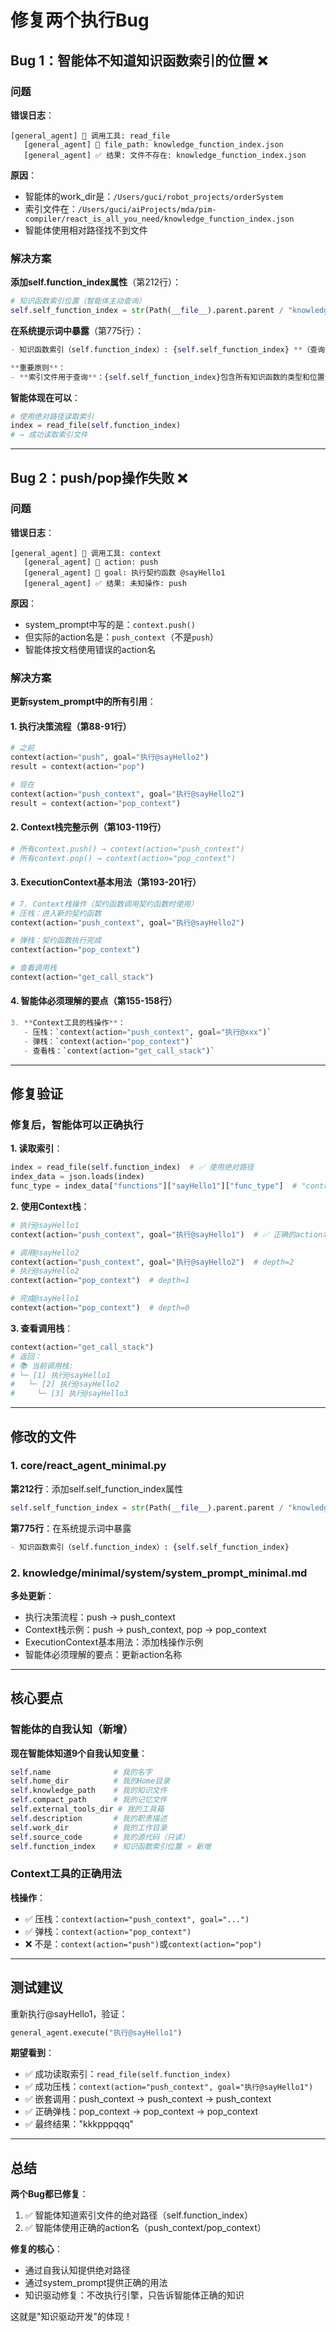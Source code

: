 # 修复两个执行Bug

## Bug 1：智能体不知道知识函数索引的位置 ❌

### 问题

**错误日志**：
```
[general_agent] 🔧 调用工具: read_file
   [general_agent] 📝 file_path: knowledge_function_index.json
   [general_agent] ✅ 结果: 文件不存在: knowledge_function_index.json
```

**原因**：
- 智能体的work_dir是：`/Users/guci/robot_projects/orderSystem`
- 索引文件在：`/Users/guci/aiProjects/mda/pim-compiler/react_is_all_you_need/knowledge_function_index.json`
- 智能体使用相对路径找不到文件

### 解决方案

**添加self.function_index属性**（第212行）：
```python
# 知识函数索引位置（智能体主动查询）
self.self_function_index = str(Path(__file__).parent.parent / "knowledge_function_index.json")
```

**在系统提示词中暴露**（第775行）：
```python
- 知识函数索引（self.function_index）: {self.self_function_index} **（查询函数类型和位置）**

**重要原则**：
- **索引文件用于查询**：{self.self_function_index}包含所有知识函数的类型和位置信息
```

**智能体现在可以**：
```python
# 使用绝对路径读取索引
index = read_file(self.function_index)
# → 成功读取索引文件
```

---

## Bug 2：push/pop操作失败 ❌

### 问题

**错误日志**：
```
[general_agent] 🔧 调用工具: context
   [general_agent] 📝 action: push
   [general_agent] 📝 goal: 执行契约函数 @sayHello1
   [general_agent] ✅ 结果: 未知操作: push
```

**原因**：
- system_prompt中写的是：`context.push()`
- 但实际的action名是：`push_context`（不是`push`）
- 智能体按文档使用错误的action名

### 解决方案

**更新system_prompt中的所有引用**：

#### 1. 执行决策流程（第88-91行）
```python
# 之前
context(action="push", goal="执行@sayHello2")
result = context(action="pop")

# 现在
context(action="push_context", goal="执行@sayHello2")
result = context(action="pop_context")
```

#### 2. Context栈完整示例（第103-119行）
```python
# 所有context.push() → context(action="push_context")
# 所有context.pop() → context(action="pop_context")
```

#### 3. ExecutionContext基本用法（第193-201行）
```python
# 7. Context栈操作（契约函数调用契约函数时使用）
# 压栈：进入新的契约函数
context(action="push_context", goal="执行@sayHello2")

# 弹栈：契约函数执行完成
context(action="pop_context")

# 查看调用栈
context(action="get_call_stack")
```

#### 4. 智能体必须理解的要点（第155-158行）
```python
3. **Context工具的栈操作**：
   - 压栈：`context(action="push_context", goal="执行@xxx")`
   - 弹栈：`context(action="pop_context")`
   - 查看栈：`context(action="get_call_stack")`
```

---

## 修复验证

### 修复后，智能体可以正确执行

**1. 读取索引**：
```python
index = read_file(self.function_index)  # ✅ 使用绝对路径
index_data = json.loads(index)
func_type = index_data["functions"]["sayHello1"]["func_type"]  # "contract"
```

**2. 使用Context栈**：
```python
# 执行@sayHello1
context(action="push_context", goal="执行@sayHello1")  # ✅ 正确的action名

# 调用@sayHello2
context(action="push_context", goal="执行@sayHello2")  # depth=2
# 执行@sayHello2
context(action="pop_context")  # depth=1

# 完成@sayHello1
context(action="pop_context")  # depth=0
```

**3. 查看调用栈**：
```python
context(action="get_call_stack")
# 返回：
# 📚 当前调用栈:
# └─ [1] 执行@sayHello1
#   └─ [2] 执行@sayHello2
#     └─ [3] 执行@sayHello3
```

---

## 修改的文件

### 1. core/react_agent_minimal.py

**第212行**：添加self.self_function_index属性
```python
self.self_function_index = str(Path(__file__).parent.parent / "knowledge_function_index.json")
```

**第775行**：在系统提示词中暴露
```python
- 知识函数索引（self.function_index）: {self.self_function_index}
```

### 2. knowledge/minimal/system/system_prompt_minimal.md

**多处更新**：
- 执行决策流程：push → push_context
- Context栈示例：push → push_context, pop → pop_context
- ExecutionContext基本用法：添加栈操作示例
- 智能体必须理解的要点：更新action名称

---

## 核心要点

### 智能体的自我认知（新增）

**现在智能体知道9个自我认知变量**：
```python
self.name              # 我的名字
self.home_dir          # 我的Home目录
self.knowledge_path    # 我的知识文件
self.compact_path      # 我的记忆文件
self.external_tools_dir # 我的工具箱
self.description       # 我的职责描述
self.work_dir          # 我的工作目录
self.source_code       # 我的源代码（只读）
self.function_index    # 知识函数索引位置 ⭐ 新增
```

### Context工具的正确用法

**栈操作**：
- ✅ 压栈：`context(action="push_context", goal="...")`
- ✅ 弹栈：`context(action="pop_context")`
- ❌ 不是：`context(action="push")`或`context(action="pop")`

---

## 测试建议

重新执行@sayHello1，验证：

```python
general_agent.execute("执行@sayHello1")
```

**期望看到**：
- ✅ 成功读取索引：`read_file(self.function_index)`
- ✅ 成功压栈：`context(action="push_context", goal="执行@sayHello1")`
- ✅ 嵌套调用：push_context → push_context → push_context
- ✅ 正确弹栈：pop_context → pop_context → pop_context
- ✅ 最终结果："kkkpppqqq"

---

## 总结

**两个Bug都已修复**：

1. ✅ 智能体知道索引文件的绝对路径（self.function_index）
2. ✅ 智能体使用正确的action名（push_context/pop_context）

**修复的核心**：
- 通过自我认知提供绝对路径
- 通过system_prompt提供正确的用法
- 知识驱动修复：不改执行引擎，只告诉智能体正确的知识

这就是"知识驱动开发"的体现！